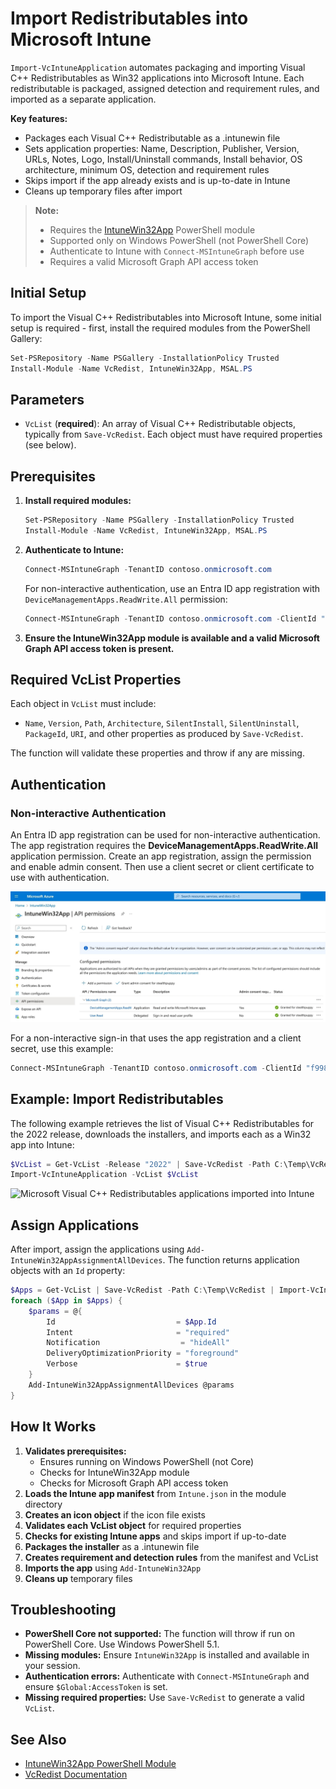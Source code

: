 
# Import Redistributables into Microsoft Intune

`Import-VcIntuneApplication` automates packaging and importing Visual C++ Redistributables as Win32 applications into Microsoft Intune. Each redistributable is packaged, assigned detection and requirement rules, and imported as a separate application.

**Key features:**
- Packages each Visual C++ Redistributable as a .intunewin file
- Sets application properties: Name, Description, Publisher, Version, URLs, Notes, Logo, Install/Uninstall commands, Install behavior, OS architecture, minimum OS, detection and requirement rules
- Skips import if the app already exists and is up-to-date in Intune
- Cleans up temporary files after import

> **Note:**
> - Requires the [IntuneWin32App](https://github.com/MSEndpointMgr/IntuneWin32App) PowerShell module
> - Supported only on Windows PowerShell (not PowerShell Core)
> - Authenticate to Intune with `Connect-MSIntuneGraph` before use
> - Requires a valid Microsoft Graph API access token

## Initial Setup

To import the Visual C++ Redistributables into Microsoft Intune, some initial setup is required - first, install the required modules from the PowerShell Gallery:

```powershell
Set-PSRepository -Name PSGallery -InstallationPolicy Trusted
Install-Module -Name VcRedist, IntuneWin32App, MSAL.PS
```

## Parameters

- `VcList` (**required**): An array of Visual C++ Redistributable objects, typically from `Save-VcRedist`. Each object must have required properties (see below).

## Prerequisites

1. **Install required modules:**

   ```powershell
   Set-PSRepository -Name PSGallery -InstallationPolicy Trusted
   Install-Module -Name VcRedist, IntuneWin32App, MSAL.PS
   ```

2. **Authenticate to Intune:**

   ```powershell
   Connect-MSIntuneGraph -TenantID contoso.onmicrosoft.com
   ```

   For non-interactive authentication, use an Entra ID app registration with `DeviceManagementApps.ReadWrite.All` permission:

   ```powershell
   Connect-MSIntuneGraph -TenantID contoso.onmicrosoft.com -ClientId "<appId>" -ClientSecret <secret>
   ```

3. **Ensure the IntuneWin32App module is available and a valid Microsoft Graph API access token is present.**

## Required VcList Properties

Each object in `VcList` must include:

- `Name`, `Version`, `Path`, `Architecture`, `SilentInstall`, `SilentUninstall`, `PackageId`, `URI`, and other properties as produced by `Save-VcRedist`.

The function will validate these properties and throw if any are missing.

## Authentication

### Non-interactive Authentication

An Entra ID app registration can be used for non-interactive authentication. The app registration requires the **DeviceManagementApps.ReadWrite.All** application permission. Create an app registration, assign the permission and enable admin consent. Then use a client secret or client certificate to use with authentication.

![Entra ID app registration for IntuneWin32App](assets/images/appregistration.jpeg)

For a non-interactive sign-in that uses the app registration and a client secret, use this example:

```powershell
Connect-MSIntuneGraph -TenantID contoso.onmicrosoft.com -ClientId "f99877d5-f757-438e-b12b-d905b00ea6f3" -ClientSecret <secret>
```

## Example: Import Redistributables

The following example retrieves the list of Visual C++ Redistributables for the 2022 release, downloads the installers, and imports each as a Win32 app into Intune:

```powershell
$VcList = Get-VcList -Release "2022" | Save-VcRedist -Path C:\Temp\VcRedist
Import-VcIntuneApplication -VcList $VcList
```

![Microsoft Visual C++ Redistributables applications imported into Intune](assets/images/intuneapp.jpeg)


## Assign Applications

After import, assign the applications using `Add-IntuneWin32AppAssignmentAllDevices`. The function returns application objects with an `Id` property:

```powershell
$Apps = Get-VcList | Save-VcRedist -Path C:\Temp\VcRedist | Import-VcIntuneApplication
foreach ($App in $Apps) {
    $params = @{
        Id                           = $App.Id
        Intent                       = "required"
        Notification                  = "hideAll"
        DeliveryOptimizationPriority = "foreground"
        Verbose                      = $true
    }
    Add-IntuneWin32AppAssignmentAllDevices @params
}
```

## How It Works

1. **Validates prerequisites:**
   - Ensures running on Windows PowerShell (not Core)
   - Checks for IntuneWin32App module
   - Checks for Microsoft Graph API access token
2. **Loads the Intune app manifest** from `Intune.json` in the module directory
3. **Creates an icon object** if the icon file exists
4. **Validates each VcList object** for required properties
5. **Checks for existing Intune apps** and skips import if up-to-date
6. **Packages the installer** as a .intunewin file
7. **Creates requirement and detection rules** from the manifest and VcList
8. **Imports the app** using `Add-IntuneWin32App`
9. **Cleans up** temporary files

## Troubleshooting

- **PowerShell Core not supported:** The function will throw if run on PowerShell Core. Use Windows PowerShell 5.1.
- **Missing modules:** Ensure `IntuneWin32App` is installed and available in your session.
- **Authentication errors:** Authenticate with `Connect-MSIntuneGraph` and ensure `$Global:AccessToken` is set.
- **Missing required properties:** Use `Save-VcRedist` to generate a valid `VcList`.

## See Also

- [IntuneWin32App PowerShell Module](https://github.com/MSEndpointMgr/IntuneWin32App)
- [VcRedist Documentation](https://vcredist.com/)
